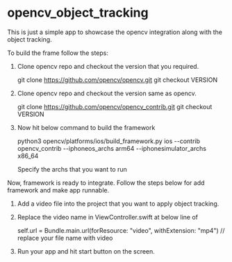 # opencv_object_tracking

This is just a simple app to showcase the opencv integration along with the object tracking.

To build the frame follow the steps:

1. Clone opencv repo and checkout the version that you required.

    git clone https://github.com/opencv/opencv.git
    git checkout VERSION

2. Clone opencv repo and checkout the version same as opencv.

    git clone https://github.com/opencv/opencv_contrib.git
    git checkout VERSION

3. Now hit below command to build the framework

    python3 opencv/platforms/ios/build_framework.py ios --contrib opencv_contrib --iphoneos_archs arm64 --iphonesimulator_archs x86_64

    Specify the archs that you want to run  

Now, framework is ready to integrate. Follow the steps below for add framework and make app runnable.

1. Add a video file into the project that you want to apply object tracking.

2. Replace the video name in ViewController.swift at below line of 

    self.url = Bundle.main.url(forResource: "video", withExtension: "mp4") // replace your file name with video

3. Run your app and hit start button on the screen.
